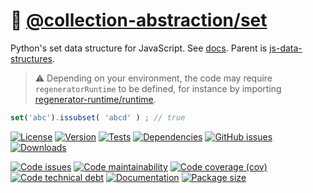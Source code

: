 :abcd:
[@collection-abstraction/set](https://collection-abstraction.github.io/set)
==

Python's set data structure for JavaScript.
See [docs](https://collection-abstraction.github.io/set/index.html).
Parent is
[js-data-structures](https://github.com/make-github-pseudonymous-again/js-data-structures).

> :warning: Depending on your environment, the code may require
> `regeneratorRuntime` to be defined, for instance by importing
> [regenerator-runtime/runtime](https://www.npmjs.com/package/regenerator-runtime).

```js
set('abc').issubset( 'abcd' ) ; // true
```

[![License](https://img.shields.io/github/license/collection-abstraction/set.svg)](https://raw.githubusercontent.com/collection-abstraction/set/main/LICENSE)
[![Version](https://img.shields.io/npm/v/@collection-abstraction/set.svg)](https://www.npmjs.org/package/@collection-abstraction/set)
[![Tests](https://img.shields.io/github/actions/workflow/status/collection-abstraction/set/ci.yml?branch=main&event=push&label=tests)](https://github.com/collection-abstraction/set/actions/workflows/ci.yml?query=branch:main)
[![Dependencies](https://img.shields.io/librariesio/github/collection-abstraction/set.svg)](https://github.com/collection-abstraction/set/network/dependencies)
[![GitHub issues](https://img.shields.io/github/issues/collection-abstraction/set.svg)](https://github.com/collection-abstraction/set/issues)
[![Downloads](https://img.shields.io/npm/dm/@collection-abstraction/set.svg)](https://www.npmjs.org/package/@collection-abstraction/set)

[![Code issues](https://img.shields.io/codeclimate/issues/collection-abstraction/set.svg)](https://codeclimate.com/github/collection-abstraction/set/issues)
[![Code maintainability](https://img.shields.io/codeclimate/maintainability/collection-abstraction/set.svg)](https://codeclimate.com/github/collection-abstraction/set/trends/churn)
[![Code coverage (cov)](https://img.shields.io/codecov/c/gh/collection-abstraction/set/main.svg)](https://codecov.io/gh/collection-abstraction/set)
[![Code technical debt](https://img.shields.io/codeclimate/tech-debt/collection-abstraction/set.svg)](https://codeclimate.com/github/collection-abstraction/set/trends/technical_debt)
[![Documentation](https://collection-abstraction.github.io/set/badge.svg)](https://collection-abstraction.github.io/set/source.html)
[![Package size](https://img.shields.io/bundlephobia/minzip/@collection-abstraction/set)](https://bundlephobia.com/result?p=@collection-abstraction/set)
